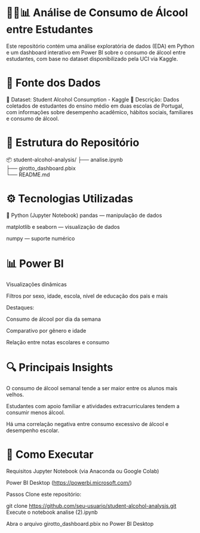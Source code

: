 # 🧑‍🎓📊 Análise de Consumo de Álcool entre Estudantes
Este repositório contém uma análise exploratória de dados (EDA) em Python e um dashboard interativo em Power BI sobre o consumo de álcool entre estudantes, com base no dataset disponibilizado pela UCI via Kaggle.

# 🔗 Fonte dos Dados
📁 Dataset: Student Alcohol Consumption - Kaggle
📄 Descrição: Dados coletados de estudantes do ensino médio em duas escolas de Portugal, com informações sobre desempenho acadêmico, hábitos sociais, familiares e consumo de álcool.

# 📁 Estrutura do Repositório
📦 student-alcohol-analysis/
├── analise.ipynb       
├── girotto_dashboard.pbix  
└── README.md                

# ⚙️ Tecnologias Utilizadas
🐍 Python (Jupyter Notebook)
pandas — manipulação de dados

matplotlib e seaborn — visualização de dados

numpy — suporte numérico


# 📊 Power BI
Visualizações dinâmicas

Filtros por sexo, idade, escola, nível de educação dos pais e mais

Destaques:

Consumo de álcool por dia da semana

Comparativo por gênero e idade

Relação entre notas escolares e consumo

# 🔍 Principais Insights
O consumo de álcool semanal tende a ser maior entre os alunos mais velhos.

Estudantes com apoio familiar e atividades extracurriculares tendem a consumir menos álcool.

Há uma correlação negativa entre consumo excessivo de álcool e desempenho escolar.

# 🧪 Como Executar
Requisitos
Jupyter Notebook (via Anaconda ou Google Colab)

Power BI Desktop (https://powerbi.microsoft.com/)

Passos
Clone este repositório:

git clone https://github.com/seu-usuario/student-alcohol-analysis.git
Execute o notebook analise (2).ipynb

Abra o arquivo girotto_dashboard.pbix no Power BI Desktop
